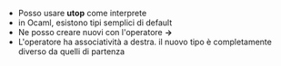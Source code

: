 * Posso usare __utop__ come interprete
* in Ocaml, esistono tipi semplici di default
* Ne posso creare nuovi con l'operatore __->__
* L'operatore ha associatività a destra. il nuovo tipo è completamente diverso da quelli di partenza